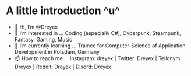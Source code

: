 # A little introduction ^u^

- 👋 Hi, I’m @Dreyex
- 👀 I’m interested in ... Coding (especially C#), Cyberpunk, Steampunk, Fantasy, Gaming, Music
- 🌱 I’m currently learning ... Trainee for Computer-Science of Application Development in Potsdam, Germany
- 📫 How to reach me ... Instagram: dreyex | Twitter: Dreyex | Tellonym: Dreyex | Reddit: Dreyex | Disord: Dreyex

<!---
Dreyex/Dreyex is a ✨ special ✨ repository because its `README.md` (this file) appears on your GitHub profile.
You can click the Preview link to take a look at your changes.
--->

